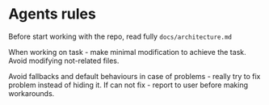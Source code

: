 # Agents rules

Before start working with the repo, read fully `docs/architecture.md`

When working on task - make minimal modification to achieve the task. Avoid modifying not-related files.

Avoid fallbacks and default behaviours in case of problems - really try to fix problem instead of hiding it. If can not fix - report to user before making workarounds.
